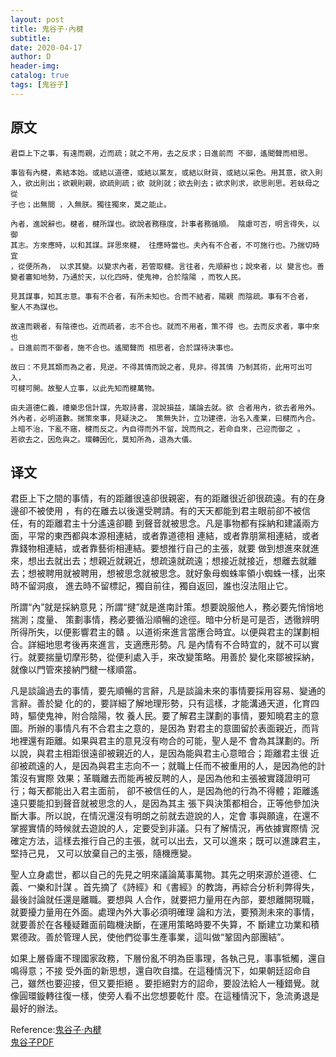 ```yaml
--- 
layout: post
title: 鬼谷子·內楗
subtitle:
date: 2020-04-17
author: D
header-img:
catalog: true
tags: [鬼谷子]
---
```


## 原文
```
君臣上下之事，有遠而親，近而疏；就之不用，去之反求；日進前而 不御，遙聞聲而相思。

事皆有內楗，素結本始。或結以道德，或結以黨友，或結以財貨，或結以采色。用其意，欲入則
入，欲出則出；欲親則親，欲疏則疏；欲 就則就；欲去則去；欲求則求，欲思則思。若蚨母之從
子也；出無間 ，入無朕。獨往獨來，莫之能止。

內者，進說辭也。楗者，楗所謀也。欲說者務穩度，計事者務循順。 陰慮可否，明言得失，以御
其志。方來應時，以和其謀。詳思來楗， 往應時當也。夫內有不合者，不可施行也。乃揣切時宜
，從便所為， 以求其變。以變求內者，若管取楗。言往者，先順辭也；說來者，以 變言也。善
變者審知地勢，乃通於天，以化四時，使鬼神，合於陰陽 ，而牧人民。

見其謀事，知其志意。事有不合者，有所未知也。合而不結者，陽親 而陰疏。事有不合者，
聖人不為謀也。

故遠而親者，有陰德也。近而疏者，志不合也。就而不用者，策不得 也。去而反求者，事中來也
。日進前而不御者，施不合也。遙聞聲而 相思者，合於謀待決事也。

故曰：不見其類而為之者，見逆。不得其情而說之者，見非。得其情 乃制其術，此用可出可入，
可楗可開。故聖人立事，以此先知而楗萬物。

由夫道德仁義，禮樂忠信計謀，先取詩書，混說損益，議論去就。欲 合者用內，欲去者用外。
外內者，必明道數。揣策來事，見疑決之。 策無失計，立功建德，治名入產業，曰楗而內合。
上暗不治，下亂不窹，楗而反之。內自得而外不留，說而飛之，若命自來，己迎而御之 。
若欲去之，因危與之。環轉因化，莫知所為，退為大儀。
```
## 译文
君臣上下之間的事情，有的距離很遠卻很親密，有的距離很近卻很疏遠。有的在身邊卻不被使用
，有的在離去以後還受聘請。有的天天都能到君主眼前卻不被信任，有的距離君主十分遙遠卻聽
到聲音就被思念。凡是事物都有採納和建議兩方面，平常的東西都與本源相連結，或者靠道德相
連結，或者靠朋黨相連結，或者靠錢物相連結，或者靠藝術相連結。要想推行自己的主張，就要
做到想進來就進來，想出去就出去；想親近就親近，想疏遠就疏遠；想接近就接近，想離去就離
去；想被聘用就被聘用，想被思念就被思念。就好象母蜘蛛率領小蜘蛛一樣，出來時不留洞痕，
進去時不留標記，獨自前往，獨自返回，誰也沒法阻止它。

所謂“內”就是採納意見；所謂“揵”就是進南計策。想要說服他人，務必要先悄悄地揣測；度量、
策劃事情，務必要循沿順暢的途徑。暗中分析是可是否，透徹辨明所得所失，以便影響君主的贛
。以道術來進言當應合時宜。以便與君主的謀劃相合。詳細地思考後再來進言，支適應形勢。凡
是內情有不合時宜的，就不可以實行。就要揣量切摩形勢，從便利處入手，來改變策略。用善於
變化來鄒被採納，就像以門管來接納門楗一樣順當。

凡是談論過去的事情，要先順暢的言辭，凡是談論未來的事情要採用容易、變通的言辭。善於變
化的的，要詳細了解地理形勢，只有這樣，才能溝通天道，化育四時，驅使鬼神，附合陰陽，牧
養人民。要了解君主謀劃的事情，要知曉君主的意圖。所辦的事情凡有不合君主之意的，是因為
對君主的意圖留於表面親近，而背地裡還有距離。如果與君主的意見沒有吻合的可能，聖人是不
會為其謀劃的。所以說，與君主相距很遠卻被親近的人，是因為能與君主心意暗合；距離君主很
近卻被疏遠的人，是因為與君主志向不一；就職上任而不被重用的人，是因為他的計策沒有實際
效果；革職離去而能再被反聘的人，是因為他和主張被實踐證明可行；每天都能出入君主面前，
卻不被信任的人，是因為他的行為不得體；距離遙遠只要能扣到聲音就被思念的人，是因為其主
張下與決策都相合，正等他參加決斷大事。所以說，在情況還沒有明朗之前就去遊說的人，定會
事與願違，在還不掌握實情的時候就去遊說的人，定要受到非議。只有了解情況，再依據實際情
況確定方法，這樣去推行自己的主張，就可以出去，又可以進來；既可以進諫君主，堅持己見，
又可以放棄自己的主張，隨機應變。

聖人立身處世，都以自己的先見之明來議論萬事萬物。其先之明來源於道德、仁義、冖樂和計謀
。首先摘了《詩經》和《書經》的教誨，再綜合分析利弊得失，最後討論就任還是離職。要想與
人合作，就要把力量用在內部，要想離開現職，就要擾力量用在外面。處理內外大事必須明確理
論和方法，要預測未來的事情，就要善於在各種疑難面前臨機決斷，在運用策略時要不失算，不
斷建立功業和積累德政。善於管理人民，使他們從事生產事業，這叫做“鞏固內部團結”。

如果上層昏庸不理國家政務，下層份亂不明為臣事理，各執己見，事事牴觸，還自鳴得意；不接
受外面的新思想，還自吹自擂。在這種情況下，如果朝廷詔命自己，雖然也要迎接，但又要拒絕
。要拒絕對方的詔命，要設法給人一種錯覺。就像圓環鏇轉往復一樣，使旁人看不出您想要乾什
麼。在這種情況下，急流勇退是最好的辦法。

Reference:[鬼谷子·內楗](https://www.arteducation.com.tw/guwen/bookv_3289.html)
<br>[鬼谷子PDF](/assests/guiguzi.pdf)
